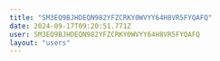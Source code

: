 ```yaml
---
title: "SM3EQ9BJHDEQN982YFZCRKY0WVYY64H8VR5FYQAFQ"
date: 2024-09-17T09:20:51.771Z
user: SM3EQ9BJHDEQN982YFZCRKY0WVYY64H8VR5FYQAFQ
layout: "users"
---
```

    